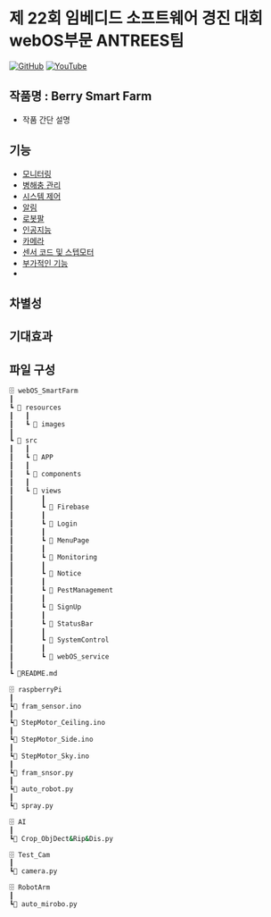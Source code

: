 # 제 22회 임베디드 소프트웨어 경진 대회 webOS부문 ANTREES팀

[![GitHub](https://img.shields.io/badge/GitHub-black?style=for-the-badge&logo=github&logoColor=white)](https://github.com/webOS-ANTREES)
[![YouTube](https://img.shields.io/badge/YouTube-FF0000?style=for-the-badge&logo=youtube&logoColor=white)](https://www.youtube.com/results?search_query=%EB%B9%84%EB%B9%94%EB%8C%80%EC%99%95)



## 작품명 : Berry Smart Farm

- 작품 간단 설명

## 기능
- [모니터링](https://github.com/webOS-ANTREES/2024ESWContest_webOS_3002/tree/main/SmartFarm/src/views/Monitoring)
- [병해충 관리](https://github.com/webOS-ANTREES/2024ESWContest_webOS_3002/tree/main/SmartFarm/src/views/PestManagement)
- [시스템 제어](https://github.com/webOS-ANTREES/2024ESWContest_webOS_3002/tree/main/SmartFarm/src/views/SystemControl)
- [알림](https://github.com/webOS-ANTREES/2024ESWContest_webOS_3002/tree/main/SmartFarm/src/views/Notice)
- [로봇팔](https://github.com/webOS-ANTREES/2024ESWContest_webOS_3002/tree/main/RobotArm)
- [인공지능](https://github.com/webOS-ANTREES/AI)
- [카메라](https://github.com/webOS-ANTREES/2024ESWContest_webOS_3002/tree/main/Test_Cam)
- [센서 코드 및 스텝모터](https://github.com/webOS-ANTREES/2024ESWContest_webOS_3002/tree/main/raspberryPi)
- [부가적인 기능](https://github.com/webOS-ANTREES/2024ESWContest_webOS_3002)
- 
## 차별성

## 기대효과

## 파일 구성
```bash
🗄️ webOS_SmartFarm
┃
┗ 📁 resources
┃   ┃
┃   ┗ 📁 images
┃
┗ 📁 src
┃   ┃
┃   ┗ 📁 APP
┃   ┃
┃   ┗ 📁 components
┃   ┃
┃   ┗ 📁 views
┃       ┃
┃       ┗ 📁 Firebase
┃       ┃
┃       ┗ 📁 Login
┃       ┃
┃       ┗ 📁 MenuPage
┃       ┃
┃       ┗ 📁 Monitoring
┃       ┃
┃       ┗ 📁 Notice
┃       ┃
┃       ┗ 📁 PestManagement
┃       ┃
┃       ┗ 📁 SignUp
┃       ┃
┃       ┗ 📁 StatusBar
┃       ┃
┃       ┗ 📁 SystemControl
┃       ┃
┃       ┗ 📁 webOS_service
┃
┗ 📜README.md

🗄️ raspberryPi
┃
┗📜 fram_sensor.ino
┃
┗📜 StepMotor_Ceiling.ino
┃
┗📜 StepMotor_Side.ino
┃
┗📜 StepMotor_Sky.ino
┃
┗📜 fram_snsor.py
┃
┗📜 auto_robot.py
┃
┗📜 spray.py

🗄️ AI
┃
┗📜 Crop_ObjDect&Rip&Dis.py

🗄️ Test_Cam
┃
┗📜 camera.py

🗄️ RobotArm
┃
┗📜 auto_mirobo.py

```


